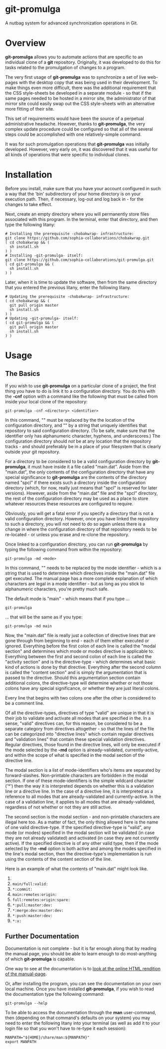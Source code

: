 # git-promulga
A nutbag system for advanced synchronization operations in Git.

# Overview
__git-promulga__ allows you to automate actions that are specific
to an individual clone of a __git__ repository.
Originally, it was developed to do this for tasks related to the
promulgation of changes to a program.

The very first usage of __git-promulga__ was to synchronize a
set of live web-pages with the desktop copy that was being used in their
development.
To make things even more difficult, there was the additional
requirement that the CSS style-sheets be developed in a separate
module - so that if the same pages needed to be hosted in a mirror
site, the administrator of that mirror site could easily swap out
the CSS style-sheets with an alternative more fitting of their
site.

This set of requirements would have been the source of a
perpetual administrative headache. However, thanks to
__git-promulga__, the very complex update procedure could
be configured so that all of the several steps
could be accomplished with one
relatively-simple command.

It was for such promulgation operations that __git-promulga__
was initially developed.
However, very early on,
it was discovered that it was useful for all kinds of operations
that were specific to individual clones.

# Installation
Before you install, make sure that you have your account configured
in such a way that the 'bin' subdirectory of your home directory
is on your execution path. Then, if necessary, log-out and log
back in - for the changes to take effect.

Next, create an empty directory where you will permanently store
files associated with this program.
In the terminal, enter that directory, and then type
the following litany:

    # Installing the prerequisite -chobakwrap- infrastructure:
    git clone https://github.com/sophia-collaborations/chobakwrap.git
    ( cd chobakwrap && (
      sh install.sh
    ) )
    # Installing -git-promulga- itself:
    git clone https://github.com/sophia-collaborations/git-promulga.git
    ( cd git-promulga && (
      sh install.sh
    ) )

Later, when it is time to update the software, then
from the same directory that you entered the previous litany,
enter the following litany.

    # Updating the prerequisite -chobakwrap- infrastructure:
    ( cd chobakwrap && (
      git pull origin master
      sh install.sh
    ) )
    # Updating -git-promulga- itself:
    ( cd git-promulga && (
      git pull origin master
      sh install.sh
    ) )

# Usage

## The Basics
If you wish to use __git-promulga__ on a particular clone of a project, the first thing you
have to do is link it to a configuration directory. You do this with the __-cnf__ option
with a command like the following that must be called from inside your local clone
of the repository:

    git-promulga -cnf <directory> <identifier>

In this command, "<directory>" must be replaced by the the location of the
configuration directory, and "<identifier>" by a string that uniquely identifies
that repository to said configuration directory. (To be safe, make sure that
the identifier only has alphanumeric character, hyphens, and underscores.)
The configuration directory should _not_ be at any location that the
repository tracks - and should preferably
be in a place of your filesystem that is clearly outside your git repository.

For a directory to be considered to be a valid configuration directory by __git-promulga__, it must
have inside it a file called "main.dat". Aside from the "main.dat", the only contents of the configuration
directory that have any special significance to __git-promulga__ are the contents of the directory named "spcl"
if there exists such a directory inside the configuration directory (which, for now, really just means
that "spcl" is reserved for later versions). However, aside from the "main.dat" file and the "spcl" directory,
the rest of the configuration directory may be used as a place to store whatever resources these
resources are configured to require.

Obviously, you will get a fatal error if you specify a directory that is not a valid configuration
directory. However, once you have linked the repository to such a directory, you will not need
to do so again unless there is a change in where the configuration directory of that repository
needs to be re-located - or unless you erase and re-clone the repository.

Once linked to a configuration directory, you can run __git-promulga__ by typing the following
command from within the repository:

    git-promulga -md <mode>

In this command, "<mode>" needs to be replaced by the mode identifier -
which is a string that is used to determine which directives inside the
"main.dat" file get executed.
The manual page has a more complete explanation of which characters
are legal in a mode identifier - but as long as you stick to
alphanumeric characters, you're pretty much safe.

The default mode is "main" - which means that if you type ...

    git-promulga

... that will be the same as if you type:

    git-promulga -md main

Now, the "main.dat" file is really just a collection of directive lines
that are gone through from beginning to end - each of them either
executed or ignored.
Everything before the first colon of each line
is called the "modal section" and determines which
mode or modes directive is applicable to.
Everything between the first and second colon of each line
is called the "activity section" and
is the directive-type - which determines what basic kind of
actions is done by that directive.
Everything after the second column
is called the "content section" and is simply the argumentation
that is passed to the directive.
Should this argumentation section contain additional colons,
the directive-type will determine whether or not those colons
have any special significance, or whether they are just
literal colons.

Every line that begins with two colons one after the other
is considered to be a comment line.

Of all the directive-types, directives of type "valid" are unique
in that it is their job to validate and activate all modes that
are specified in the.
In a sense, "valid" directives can, for this reason, be considered
to be a separate category from directives altogether - so that the lines
of the file can be categorized into "directive lines" which
contain regular directives and
"validation lines" that contain these special validation directives.
Regular directives, those found in the directive lines, will only
be executed if the mode selected by the __-md__ option is
already-validated, currently-active, and within the scope of
what is specified in the modal section of the directive line.

The modal section is a list of mode-identifiers who's items
are separated by forward-slashes.
Non-printable characters are forbidden in the modal section.
If one of these mode-identifiers is the simple wildcard character
('*') then the way it is interpreted depends on whether this is
a validation line or a directive line.
In the case of a directive line, it is interpreted as
a reference to all modes that are already-validated and currently-active.
In the case of a validation line, it applies to all modes that
are already-validated, regardless of not whether or not they are
still active.

The second section is the modal section - and non-printable characters
are illegal here too. As a matter of fact, the only thing allowed here
is the name of one valid directive-type.
If the specified directive-type is "valid", any mode (or modes)
specified in the modal section will be validated (in case they are not
already validated)
and activated (in case they are not currently active).
If the specified directive is of any other valid type,
then if the mode selected by the __-md__ option is both
active and among the modes specified in the line's modal
section, then the directive-type's implementation is run
using the contents of the content section of the line.

Here is an example of what the contents of "main.dat" might look like.

1. 
2. ```main/full:valid:```
3. ```*:commit:```
4. ```main:remotes:origin:```
5. ```full:remotes:origin:spare:```
6. ```*:pull:master:dev:```
7. ```*:merge:dev:master:dev:```
8. ```*:push:master:dev:```
9. ```*:x:```

## Further Documentation
Documentation is not complete - but it is far enough along
that by reading the manual page, you should be able to learn enough to do
most-anything of which __git-promulga__ is capable.

One way to see at the documentation is
to [look at the online HTML rendition of the manual-page](http://sshapira.com/git-promulga/files/man-page.html).

Or, after installing the program, you can see the documentation on your own local
machine.
Once you have installed __git-promulga__, if you wish to read the documentation
type the following command:

    git-promulga --help

To be able to access the documentation through the __man__
user-command, then (depending on that command's defaults on
your system) you may need to enter the following litany
into your terminal
(as well as add it to your login file so that you won't
have to re-type it each session):

    MANPATH="${HOME}/share/man:${MANPATH}"
    export MANPATH
